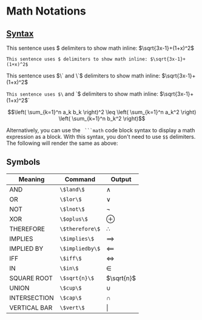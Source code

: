 # Math Notations

## [Syntax](https://docs.github.com/en/get-started/writing-on-github/working-with-advanced-formatting/writing-mathematical-expressions)

This sentence uses $ delimiters to show math inline: $\sqrt{3x-1}+(1+x)^2$

`This sentence uses $ delimiters to show math inline: $\sqrt{3x-1}+(1+x)^2$`


This sentence uses $\` and \`$ delimiters to show math inline: $\sqrt{3x-1}+(1+x)^2$

`This sentence uses $\` and \`$ delimiters to show math inline: $`\sqrt{3x-1}+(1+x)^2`$`

```math
\left( \sum_{k=1}^n a_k b_k \right)^2 \leq \left( \sum_{k=1}^n a_k^2 \right) \left( \sum_{k=1}^n b_k^2 \right)
```

Alternatively, you can use the ` ```math` code block syntax to display a math expression as a block. With this syntax, you don't need to use `$$` delimiters. The following will render the same as above:

## Symbols 

| Meaning      | Command          | Output       |
|--------------|------------------|--------------|
| AND          | `\$land\$`       | $\land$      |
| OR           | `\$lor\$`        | $\lor$       |
| NOT          | `\$lnot\$`       | $\lnot$      |
| XOR          | `\$oplus\$`      | $\oplus$     |
| THEREFORE    | `\$therefore\$`  | $\therefore$ |
| IMPLIES      | `\$implies\$`    | $\implies$   |
| IMPLIED BY   | `\$impliedby\$`  | $\impliedby$ |
| IFF          | `\$iff\$`        | $\iff$       |
| IN           | `\$in\$`         | $\in$        |
| SQUARE ROOT  | `\$sqrt{n}\$`    | $\sqrt{n}$   |
| UNION        | `\$cup\$`        | $\cup$       |
| INTERSECTION | `\$cap\$`        | $\cap$       |
| VERTICAL BAR | `\$vert\$`       | $\vert$      |




